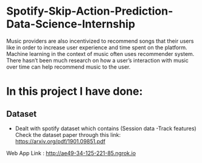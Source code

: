 # Spotify-Skip-Action-Prediction-Data-Science-Internship
Music providers are also incentivized to recommend songs that their users like in order to increase user experience and time spent on the platform. Machine learning in the context of music often uses recommender system. There hasn’t been much research on how a user’s interaction with music over time can help recommend music to the user.

# In this project I have done: #

## Dataset ##

*  Dealt with spotify dataset which contains (Session data -Track features)
Check the dataset paper through this link: https://arxiv.org/pdf/1901.09851.pdf 





Web App Link : 
http://ae49-34-125-221-85.ngrok.io

